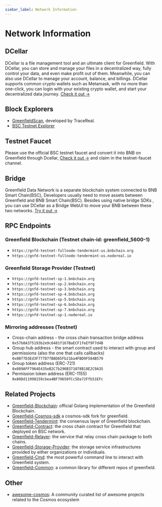```yaml
---
siebar_label: Network Information 
---
```


# Network Information

## DCellar

DCellar is a file management tool and an ultimate client for Greenfield. With DCellar, you can store and manage your
files in a decentralized way, fully control your data, and even make profit out of them.
Meanwhile, you can also use DCellar to manage your account, balance, and billings. DCellar supports
common crypto wallets such as Metamask, with no more than one-click, you can login with your existing crypto wallet, and start your decentralized data journey. [Check it out →](https://dcellar.io)

## Block Explorers

- [GreenfieldScan](https://greenfieldscan.com), developed by TraceReal.
- [BSC Testnet Explorer](hhttps://testnet.bscscan.com/)

## Testnet Faucet

Please use the official BSC testnet faucet and convert it into BNB on Greenfield through Dcellar,
[Check it out →](https://discord.com/invite/bnbchain) and claim in the testnet-faucet channel.

## Bridge

Greenfield Data Network is a separate blockchain system connected to BNB Smart Chain(BSC), Developers usually need to move assets between Greenfield and BNB Smart Chain(BSC). Besides using native bridge SDKs , you can use DCellar as a Bridge WebUI to move your BNB between these two networks.  [Try it out →](https://dcellar.io)

## RPC Endpoints

### Greenfield Blockchain (Testnet chain-id: greenfield_5600-1)

- `https://gnfd-testnet-fullnode-tendermint-us.bnbchain.org` 
- `https://gnfd-testnet-fullnode-tendermint-us.nodereal.io`

### Greenfield Storage Provider (Testnet)

- `https://gnfd-testnet-sp-1.bnbchain.org` 
- `https://gnfd-testnet-sp-2.bnbchain.org`
- `https://gnfd-testnet-sp-3.bnbchain.org`
- `https://gnfd-testnet-sp-4.bnbchain.org`
- `https://gnfd-testnet-sp-5.bnbchain.org`
- `https://gnfd-testnet-sp-6.bnbchain.org`
- `https://gnfd-testnet-sp-7.bnbchain.org`
- `https://gnfd-testnet-sp-1.nodereal.io`

### Mirroring addresses (Testnet)

- Cross-chain address - the cross chain transaction bridge address `0x57b8A375193b2e9c6481f167BaECF1feEf9F7d4B`
- Group hub address - the smart contract used to interact with group and permissions (also the one that calls callbacks) `0x0Bf7D3Ed3F777D7fB8D65Fb21ba4FBD9F584B579`
- Group token address (ERC-721) `0x089AFF7964E435eB2C7b296B371078B18E2C9A35`
- Permission token address (ERC-1155) `0x80Dd11998159cbea4BF79650fCc5Da72Ffb51EFc`

## Related Projects

- [Greenfield-Blockchain](https://github.com/bnb-chain/greenfield): official Golang implementation of the Greenfield Blockchain.
- [Greenfield-Cosmos-sdk](https://github.com/bnb-chain/greenfield-cosmos-sdk) a cosmos-sdk fork for greenfield.
- [Greenfield-Tendermint](https://github.com/bnb-chain/greenfield-tendermint): the consensus layer of Greenfield blockchain.
- [Greenfield-Contract](https://github.com/bnb-chain/greenfield-contracts): the cross chain contract for Greenfield that deployed on BSC network.
- [Greenfield-Relayer](https://github.com/bnb-chain/greenfield-relayer): the service that relay cross chain package to both chains.
- [Greenfield-Storage-Provider](https://github.com/bnb-chain/greenfield-storage-provider): the storage service infrastructures provided by either organizations or individuals.
- [Greenfield-Cmd](https://github.com/bnb-chain/greenfield-cmd): the most powerful command line to interact with Greenfield system.
- [Greenfield-Common](https://github.com/bnb-chain/greenfield-common): a common library for different repos of greenfield.

## Other

- [awesome-cosmos](https://github.com/cosmos/awesome-cosmos): A community curated list of awesome projects related to the Cosmos ecosystem

